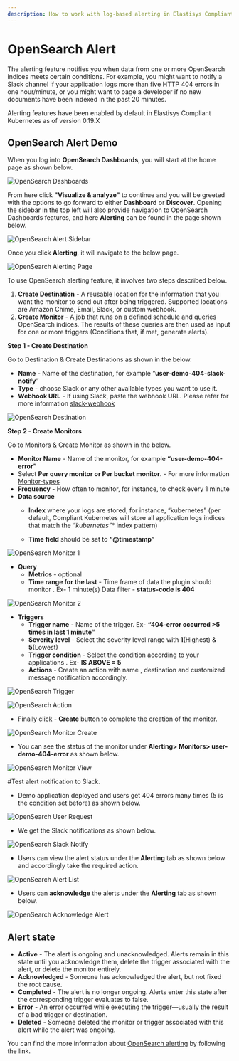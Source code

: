 ```yaml
---
description: How to work with log-based alerting in Elastisys Compliant Kubernetes, the security-focused Kubernetes distribution.
---
```


# OpenSearch Alert

The alerting feature notifies you when data from one or more OpenSearch indices meets certain conditions. For example, you might want to notify a Slack channel if your application logs more than five HTTP 404 errors in one hour/minute, or you might want to page a developer if no new documents have been indexed in the past 20 minutes.

Alerting features have been enabled by default in Elastisys Compliant Kubernetes as of version 0.19.X


## OpenSearch Alert Demo

When you log into **OpenSearch Dashboards**, you will start at the home page as shown below.

![OpenSearch Dashboards](../img/osd-home.png)

From here click **"Visualize & analyze"** to continue and you will be greeted with the options to go forward to either **Dashboard** or **Discover**. Opening the sidebar in the top left will also provide navigation to OpenSearch Dashboards features, and here **Alerting** can be found in the page shown below.

![OpenSearch Alert Sidebar](../img/osd-alerting-sidebar.png)

Once you click  **Alerting**, it will navigate to the below page.

![OpenSearch Alerting Page](../img/alerting-page.png)

To use OpenSearch alerting feature, it involves two steps described below.

1. **Create Destination** - A reusable location for the information that you want the monitor to send out after being triggered. Supported locations are Amazon Chime, Email, Slack, or custom webhook.
2. **Create Monitor** - A job that runs on a defined schedule and queries OpenSearch indices. The results of these queries are then used as input for one or more triggers (Conditions that, if met, generate alerts).

**Step 1 - Create Destination**

Go to Destination & Create Destinations as shown in the below.

-  **Name** - Name of the destination, for example “**user-demo-404-slack-notify**”
-  **Type** - choose Slack or any other available types you want to use it.
-  **Webhook URL** - If using Slack, paste the webhook URL. Please refer for more information [slack-webhook](https://api.slack.com/incoming-webhooks)

![OpenSearch Destination](../img/add-destination.png)

**Step 2 - Create Monitors**

Go to Monitors & Create Monitor as shown in the below.

- **Monitor Name** -  Name of the monitor, for example **“user-demo-404-error”**
- Select **Per query monitor or Per bucket monitor**. - For more information [Monitor-types](https://opensearch.org/docs/latest/monitoring-plugins/alerting/monitors/#create-monitors)
- **Frequency** -  How often to monitor, for instance, to check every 1 minute
- **Data source**
     - **Index**  where your logs are stored, for instance, “kubernetes” (per default, Compliant Kubernetes will store all application logs indices that match the **“kubernetes*”** index pattern)

     - **Time field** should be set to **“@timestamp”**

![OpenSearch Monitor 1](../img/monitor-creation-1.png)

- **Query**
    - **Metrics** - optional
    - **Time range for the last** - Time frame of data the plugin should monitor . Ex-  1 minute(s)
     Data filter - **status-code is 404**

![OpenSearch Monitor 2](../img/monitor-creation-2.png)


- **Triggers**
     - **Trigger name** -  Name of the trigger. Ex- **“404-error occurred >5 times in last 1 minute”**
     - **Severity level** - Select the severity level range with **1**(Highest) & **5**(Lowest)
     - **Trigger condition** - Select the condition according to your applications . Ex- **IS ABOVE = 5**
     - **Actions** - Create an action with name , destination and customized message notification accordingly.

![OpenSearch Trigger](../img/trigger.png)

![OpenSearch Action](../img/action.png)

- Finally click - **Create** button to complete the creation of the monitor.

![OpenSearch Monitor Create](../img/create-monitor-button.png)

- You can see the status of the monitor under **Alerting> Monitors> user-demo-404-error** as shown below.

![OpenSearch Monitor View](../img/monitor-view.png)

#Test alert notification to Slack.

- Demo application deployed and users get 404 errors many times (5 is the condition set before) as shown below.

![OpenSearch User Request](../img/404-user-request.png)

- We get the Slack notifications as shown below.

![OpenSearch Slack Notify](../img/slack-notify.png)

- Users can view the alert status under the **Alerting** tab as shown below and accordingly take the required action.

![OpenSearch Alert List](../img/alert-list.png)

- Users can **acknowledge** the alerts under the **Alerting** tab as shown below.

![OpenSearch Acknowledge Alert](../img/acknowledge-alert.png)

## Alert state

- **Active** - The alert is ongoing and unacknowledged. Alerts remain in this state until you acknowledge them, delete the trigger associated with the alert, or delete the monitor entirely.
- **Acknowledged** - Someone has acknowledged the alert, but not fixed the root cause.
- **Completed** - The alert is no longer ongoing. Alerts enter this state after the corresponding trigger evaluates to false.
- **Error** - An error occurred while executing the trigger—usually the result of a bad trigger or destination.
- **Deleted** - Someone deleted the monitor or trigger associated with this alert while the alert was ongoing.

You can find the more information about [OpenSearch alerting](https://opensearch.org/docs/latest/monitoring-plugins/alerting/index/) by following the link.